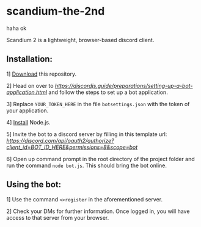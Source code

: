 # scandium-the-2nd
haha ok

Scandium 2 is a lightweight, browser-based discord client. 

## Installation: 
1] [Download](https://discordjs.guide/preparations/setting-up-a-bot-application.html) this repository.

2] Head on over to *https://discordjs.guide/preparations/setting-up-a-bot-application.html* and follow the steps to set up a bot application.

3] Replace `YOUR_TOKEN_HERE` in the file `botsettings.json` with the token of your application.

4] [Install](https://nodejs.org/en/download/) Node.js.

5] Invite the bot to a discord server by filling in this template url:
   *https://discord.com/api/oauth2/authorize?client_id=BOT_ID_HERE&permissions=8&scope=bot*

6] Open up command prompt in the root directory of the project folder and run the command `node bot.js`. This should bring the bot online.

## Using the bot: 
1] Use the command `<>register` in the aforementioned server.

2] Check your DMs for further information. Once logged in, you will have access to that server from your browser.
